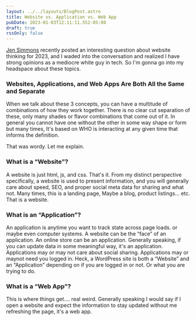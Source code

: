 ```yaml
---
layout: ../../layouts/BlogPost.astro
title: Website vs. Application vs. Web App
pubDate: 2023-01-03T12:11:11.552-05:00
draft: true
rssOnly: false
---
```

[Jen Simmons](https://front-end.social/@jensimmons/109621383745874459) recently posted an interesting question about website thinking for 2023, and I waded into the conversation and realized I have strong opinions as a mediocre white guy in tech. So I'm gonna go into my headspace about these topics.





### Websites, Applications, and Web Apps Are Both All the Same and Separate





When we talk about these 3 concepts, you can have a multitude of combinations of how they work together. There is no clear cut separation of these, only many shades or flavor combinations that come out of it. In general you cannot have one without the other in some way shape or form but many times, It's based on WHO is interacting at any given time that informs the definition.





That was wordy. Let me explain.





### What is a “Website”?





A website is just html, js, and css. That's it. From my distinct perspective specifically, a website is used to present information, and you will generally care about speed, SEO, and proper social meta data for sharing and what not. Many times, this is a landing page, Maybe a blog, product listings… etc. That is a website.





### What is an “Application”?





An application is anytime you want to track state across page loads. or maybe even computer systems. A website can be the “face” of an application. An online store can be an application. Generally speaking, if you can update data in some meaningful way, it's an application. Applications may or may not care about social sharing. Applications may or maynot need you logged in. Heck, a WordPress site is both a “Website” and an “Application” depending on if you are logged in or not. Or what you are trying to do.





### What is a “Web App”?





This is where things get…. real weird. Generally speaking I would say if I open a website and expect the information to stay updated without me refreshing the page, it's a web app.

